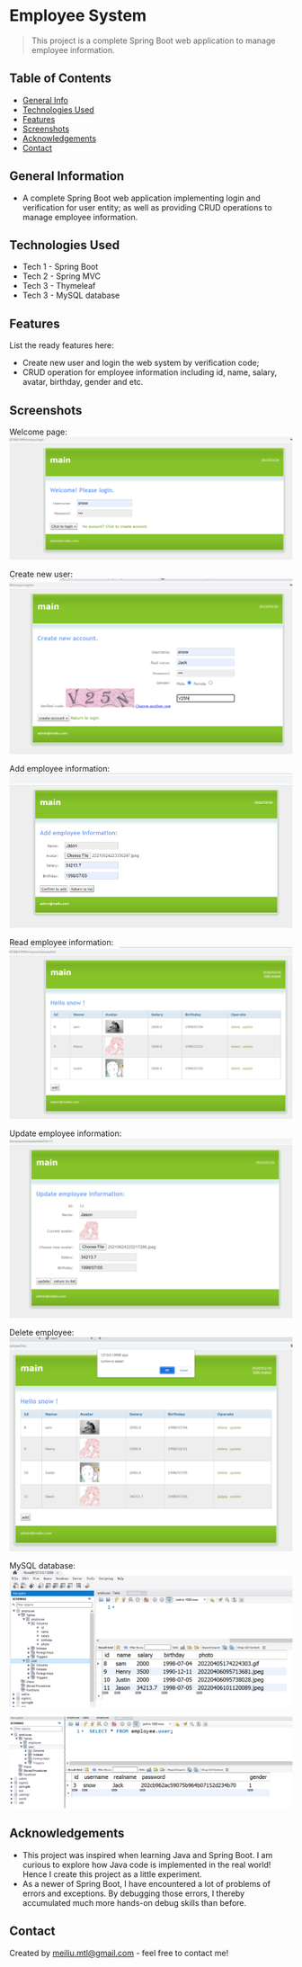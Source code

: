 

# Employee System
> This project is a complete Spring Boot web application to manage employee information.

## Table of Contents
* [General Info](#general-information)
* [Technologies Used](#technologies-used)
* [Features](#features)
* [Screenshots](#screenshots)
* [Acknowledgements](#acknowledgements)
* [Contact](#contact)
<!-- * [License](#license) -->


## General Information
- A complete Spring Boot web application implementing login and verification for user entity; as well as providing CRUD operations to manage employee information.
<!-- You don't have to answer all the questions - just the ones relevant to your project. -->


## Technologies Used
- Tech 1 - Spring Boot 
- Tech 2 - Spring MVC
- Tech 3 - Thymeleaf
- Tech 3 - MySQL database


## Features
List the ready features here:
- Create new user and login the web system by verification code;
- CRUD operation for employee information including id, name, salary, avatar, birthday, gender and etc.


## Screenshots
Welcome page:
![](https://github.com/liumei2013/EmployeeSystem/blob/main/readme/Welcome.png?raw=true)

Create new user:
![](https://github.com/liumei2013/EmployeeSystem/blob/main/readme/Create.png?raw=true)

Add employee information:
![](https://github.com/liumei2013/EmployeeSystem/blob/main/readme/Add.png?raw=true)

Read employee information:
![](https://github.com/liumei2013/EmployeeSystem/blob/main/readme/EmployeeList.png?raw=true)

Update employee information:
![](https://github.com/liumei2013/EmployeeSystem/blob/main/readme/Update.png?raw=true)

Delete employee:
![](https://github.com/liumei2013/EmployeeSystem/blob/main/readme/Delete.png?raw=true)

MySQL database:
![](https://github.com/liumei2013/EmployeeSystem/blob/main/readme/MySQL.png?raw=true)

![](https://github.com/liumei2013/EmployeeSystem/blob/main/readme/MySQL2.png?raw=true)

<!-- If you have screenshots you'd like to share, include them here. -->



## Acknowledgements
- This project was inspired when learning Java and Spring Boot. I am curious to explore how Java code is implemented in the real world! Hence I create this project as a little experiment.
- As a newer of Spring Boot, I have encountered a lot of problems of errors and exceptions. By debugging those errors, I thereby accumulated much more hands-on debug skills than before.


## Contact
Created by [meiliu.mtl@gmail.com](https://www.flynerd.pl/) - feel free to contact me!
